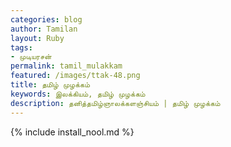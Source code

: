 ```yaml
---    
categories: blog    
author: Tamilan  
layout: Ruby  
tags:  
- முடியரசன்
permalink: tamil_mulakkam
featured: /images/ttak-48.png  
title: தமிழ் முழக்கம்
keywords: இலக்கியம், தமிழ் முழக்கம்
description: தனித்தமிழ்ஞாலக்களஞ்சியம் | தமிழ் முழக்கம்
--- 
```


{% include install_nool.md %}

